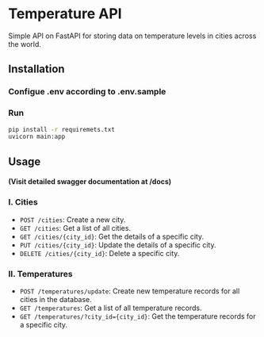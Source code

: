 # Temperature API
Simple API on FastAPI for storing data on temperature levels in cities across the world.

## Installation
### Configue .env according to .env.sample

### Run
```bash
pip install -r requiremets.txt
uvicorn main:app
```

## Usage
#### (Visit detailed swagger documentation at /docs)
### I. Cities
* `POST /cities`: Create a new city.
* `GET /cities`: Get a list of all cities.
* `GET /cities/{city_id}`: Get the details of a specific city.
* `PUT /cities/{city_id}`: Update the details of a specific city.
* `DELETE /cities/{city_id}`: Delete a specific city.

### II. Temperatures
* `POST /temperatures/update`: Create new temperature records for all cities in the database.
* `GET /temperatures`: Get a list of all temperature records.
* `GET /temperatures/?city_id={city_id}`: Get the temperature records for a specific city.
